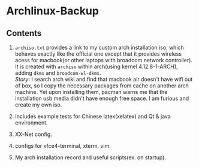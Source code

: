 # Archlinux-Backup  
  
## Contents  
  
1. `archiso.txt` provides a link to my custom arch installation iso, which behaves exactly like the official one except that it provides wireless acess for macbook(or other laptops with broadcom network controller). It is created with `archiso` within arch(using kernel 4.12.8-1-ARCH), adding `dkms` and `broadcom-wl-dkms`.     
*Story*: I search arch wiki and find that macbook air doesn't have wifi out of box, so I copy the necessary packages from cache on another arch machine. Yet upon installing them, pacman warns me that the installation usb media didn't have enough free space. I am furious and create my own iso.   
  
2. Includes example tests for Chinese latex(xelatex) and Qt & java environment.  

3. XX-Net config.    

4. configs for xfce4-terminal, xterm, vim.  

5. My arch installation record and useful scripts(ex. on startup).  

  

